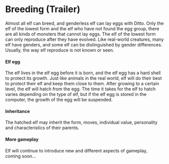# Breeding (Trailer)

Almost all elf can breed, and genderless elf can lay eggs with Ditto. Only the elf of the lowest form and the elf who have not found the egg group, there are all kinds of monsters that cannot lay eggs. The elf of the lowest form can only reproduce after they have evolved. Like real-world creatures, many elf have genders, and some elf can be distinguished by gender differences. Usually, the way elf reproduce is not known or seen.

#### Elf egg

The elf lives in the elf egg before it is born, and the elf egg has a hard shell to protect its growth. Just like animals in the real world, elf will do their best to protect their elf and keep them close to them. After growing to a certain level, the elf will hatch from the egg. The time it takes for the elf to hatch varies depending on the type of elf, but if the elf egg is stored in the computer, the growth of the egg will be suspended.

#### Inheritance

The hatched elf may inherit the form, moves, individual value, personality and characteristics of their parents.

#### More gameplay

Elf will continue to introduce new and different aspects of gameplay, coming soon...
